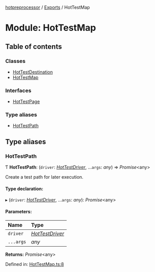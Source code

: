 [hotpreprocessor](../README.md) / [Exports](../modules.md) / HotTestMap

# Module: HotTestMap

## Table of contents

### Classes

- [HotTestDestination](../classes/hottestmap.hottestdestination.md)
- [HotTestMap](../classes/hottestmap.hottestmap-1.md)

### Interfaces

- [HotTestPage](../interfaces/hottestmap.hottestpage.md)

### Type aliases

- [HotTestPath](hottestmap.md#hottestpath)

## Type aliases

### HotTestPath

Ƭ **HotTestPath**: (`driver`: [*HotTestDriver*](../classes/hottestdriver.hottestdriver-1.md), ...`args`: *any*) => *Promise*<any\>

Create a test path for later execution.

#### Type declaration:

▸ (`driver`: [*HotTestDriver*](../classes/hottestdriver.hottestdriver-1.md), ...`args`: *any*): *Promise*<any\>

#### Parameters:

Name | Type |
:------ | :------ |
`driver` | [*HotTestDriver*](../classes/hottestdriver.hottestdriver-1.md) |
`...args` | *any* |

**Returns:** *Promise*<any\>

Defined in: [HotTestMap.ts:8](https://github.com/OurFreeLight/HotPreprocessor/blob/6714234/src/HotTestMap.ts#L8)
